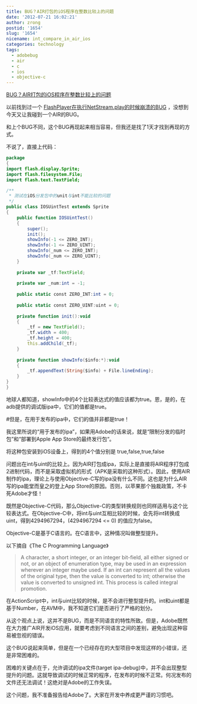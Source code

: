 ```yaml
---
title: BUG？AIR打包的iOS程序在整数比较上的问题
date: '2012-07-21 16:02:21'
author: zrong
postid: '1654'
slug: '1654'
nicename: int_compare_in_air_ios
categories: technology
tags:
  - adobebug
  - air
  - c
  - ios
  - objective-c
---
```


[BUG？AIR打包的iOS程序在整数比较上的问题](http://blog.zengrong.net/post/1654.html)

以前找到过一个 [FlashPlayer在执行NetStream.play的时候崩溃的BUG](http://blog.zengrong.net/post/1390.html) ，没想到今天又让我碰到一个AIR的BUG。

和上个BUG不同，这个BUG再现起来相当容易，但我还是找了1天才找到再现的方式。

不说了，直接上代码：

``` actionscript
package
{
import flash.display.Sprite;
import flash.filesystem.File;
import flash.text.TextField;

/**
 * 测试在iOS分发包中的unit与int不能比较的问题
 */
public class IOSUintTest extends Sprite
{
	public function IOSUintTest()
	{
		super();
		init();
		showInfo(-1 <= ZERO_INT);
		showInfo(-1 <= ZERO_UINT);
		showInfo(_num <= ZERO_INT);
		showInfo(_num <= ZERO_UINT);
	}
	
	private var _tf:TextField;
	
	private var _num:int = -1;
	
	public static const ZERO_INT:int = 0;
	
	public static const ZERO_UINT:uint = 0;
	
	private function init():void
	{
		_tf = new TextField();
		_tf.width = 400;
		_tf.height = 400;
		this.addChild(_tf);
	}
	
	private function showInfo($info:*):void
	{
		_tf.appendText(String($info) + File.lineEnding);
	}
}
}
```

地球人都知道，showInfo中的4个比较表达式的值应该都为true。恩，是的，在adb提供的调试版ipa中，它们的值都是true。

#但是，在用于发布的ipa中，它们的值并非都是true！

我这里所说的“用于发布的ipa”，如果用Adobe的话来说，就是“限制分发的临时包”和“部署到Apple App Store的最终发行包“。

将这种包安装到iOS设备上，得到的4个值分别是 true,false,true,false

问题出在int与uint的比较上。因为AIR打包成ipa，实际上是直接将AIR程序打包成2进制代码，而不是采取虚拟机的形式（APK是采取的这种形式）。因此，使用AIR制作的ipa，理论上与使用Objective-C写的ipa没有什么不同。这也是为什么AIR写的ipa能堂而皇之的登上App Store的原因。否则，以苹果那个独裁政策，不卡死Adobe才怪！

既然是Objective-C代码，那么Objective-C的类型转换规则也同样适用与这个比较表达式。在Objective-C中，将int与uint互相比较的时候，会先将int转换成uint，得到4294967294，(4294967294 <= 0) 的值应为false。

Objective-C是基于C语言的。在C语言中，这种情况叫做整型提升。

以下摘自《The C Programming Language》

>A character, a short integer, or an integer bit-field, all either signed or not, or an object of enumeration type, may be used in an expression wherever an integer maybe used. If an int can represent all the values of the original type, then the value is converted to int; otherwise the value is converted to unsigned int. This process is called integral promotion.

在ActionScript中，int与uint比较的时候，是不会进行整型提升的。int和uint都是基于Number，在AVM中，我不知道它们是否进行了严格的划分。

从这个观点上说，这并不是BUG，而是不同语言的特性所致。但是，Adobe既然在大力推广AIR开发iOS应用，就要考虑到不同语言之间的差别，避免出现这种容易被忽视的错误。

这个BUG说起来简单，但是在一个已经存在的大型项目中发现这样的小错误，还是非常困难的。

困难的关键点在于，允许调试的ipa文件(target ipa-debug)中，并不会出现整型提升的问题。这就导致调试的时候正常的程序，在发布的时候不正常。何况发布的文件还无法调试！这绝对是Adobe的工作失误。

这个问题，我不准备报告给Adobe了。大家在开发中养成更严谨的习惯吧。
